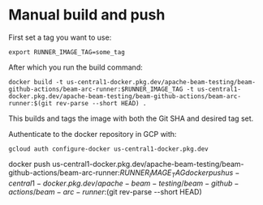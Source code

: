 <!--
    Licensed to the Apache Software Foundation (ASF) under one
    or more contributor license agreements.  See the NOTICE file
    distributed with this work for additional information
    regarding copyright ownership.  The ASF licenses this file
    to you under the Apache License, Version 2.0 (the
    "License"); you may not use this file except in compliance
    with the License.  You may obtain a copy of the License at

      http://www.apache.org/licenses/LICENSE-2.0

    Unless required by applicable law or agreed to in writing, software
    distributed under the License is distributed on an "AS IS" BASIS,
    WITHOUT WARRANTIES OR CONDITIONS OF ANY KIND, either express or implied.
    See the License for the specific language governing permissions and
    limitations under the License.
-->
# Manual build and push

First set a tag you want to use:
```
export RUNNER_IMAGE_TAG=some_tag
```
After which you run the build command:
```
docker build -t us-central1-docker.pkg.dev/apache-beam-testing/beam-github-actions/beam-arc-runner:$RUNNER_IMAGE_TAG -t us-central1-docker.pkg.dev/apache-beam-testing/beam-github-actions/beam-arc-runner:$(git rev-parse --short HEAD) .
```
This builds and tags the image with both the Git SHA and desired tag set.

Authenticate to the docker repository in GCP with:
```
gcloud auth configure-docker us-central1-docker.pkg.dev
```
docker push us-central1-docker.pkg.dev/apache-beam-testing/beam-github-actions/beam-arc-runner:$RUNNER_IMAGE_TAG
docker push us-central1-docker.pkg.dev/apache-beam-testing/beam-github-actions/beam-arc-runner:$(git rev-parse --short HEAD)
```